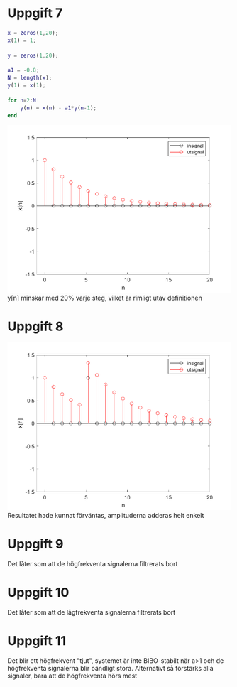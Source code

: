 # Uppgift 7
```matlab
x = zeros(1,20);
x(1) = 1;

y = zeros(1,20);

a1 = -0.8;
N = length(x);
y(1) = x(1);

for n=2:N
    y(n) = x(n) - a1*y(n-1);
end
```
![NAMN](uppg7plot.png)
y[n] minskar med 20% varje steg, vilket är rimligt utav definitionen

# Uppgift 8
![NAMN](uppg8plot.png)
Resultatet hade kunnat förväntas, amplituderna adderas helt enkelt

# Uppgift 9
Det låter som att de högfrekventa signalerna filtrerats bort

# Uppgift 10
Det låter som att de lågfrekventa signalerna filtrerats bort

# Uppgift 11
Det blir ett högfrekvent "tjut", systemet är inte BIBO-stabilt när a>1 och de högfrekventa signalerna blir oändligt stora.
Alternativt så förstärks alla signaler, bara att de högfrekventa hörs mest


